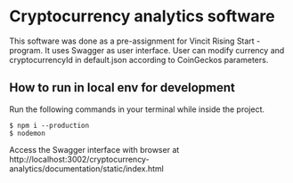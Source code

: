 # Cryptocurrency analytics software
This software was done as a pre-assignment for Vincit Rising Start -program. It uses Swagger as user interface.
User can modify currency and cryptocurrencyId in default.json according to CoinGeckos parameters.

## How to run in local env for development
 Run the following commands in your terminal while inside the project.

```Shell
$ npm i --production
$ nodemon
```

Access the Swagger interface with browser at http://localhost:3002/cryptocurrency-analytics/documentation/static/index.html

